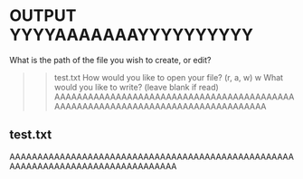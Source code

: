 # OUTPUT YYYYAAAAAAAYYYYYYYYYY

What is the path of the file you wish to create, or edit?
>> test.txt
How would you like to open your file? (r, a, w)
>> w
What would you like to write? (leave blank if read)
>> AAAAAAAAAAAAAAAAAAAAAAAAAAAAAAAAAAAAAAAAAAAAAAAAAAAAAAAAAAAAAAAAAAAAAAAAAAAAAAAAA

## test.txt

AAAAAAAAAAAAAAAAAAAAAAAAAAAAAAAAAAAAAAAAAAAAAAAAAAAAAAAAAAAAAAAAAAAAAAAAAAAAAAAAA
